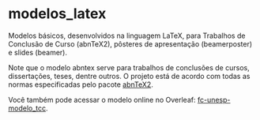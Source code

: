 # modelos_latex
Modelos básicos, desenvolvidos na linguagem LaTeX, para Trabalhos de Conclusão de Curso (abnTeX2), pôsteres de apresentação (beamerposter) e slides (beamer). 

Note que o modelo abntex serve para trabalhos de conclusões de cursos, dissertações, teses, dentre outros. O projeto está de acordo com todas as normas especificadas pelo pacote <a href=http://www.abntex.net.br/>abnTeX2</a>.

Você também pode acessar o modelo online no Overleaf: <a href=https://pt.overleaf.com/read/vxdsfdsmggzs>fc-unesp-modelo_tcc</a>.
